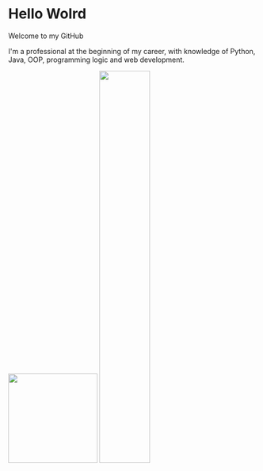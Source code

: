 <h1>
    Hello Wolrd
</h1>
    
Welcome to my GitHub

<p>
    I'm a professional at the beginning of my career, with knowledge of Python, Java, OOP, programming logic and web development.
</p>

<div>
    <img height="180em" src="https://github-readme-stats.vercel.app/api?username=AndreyPascoa&show_icons=false&theme=merko">
    <img width="45%" src="https://camo.githubusercontent.com/f6c2a0f21af47027646b9a670b23f68bd959e7645d1e191d19076c3f7d2293e4/68747470733a2f2f6769746875622d726561646d652d73746174732e76657263656c2e6170702f6170692f746f702d6c616e67733f757365726e616d653d44617669534e617363696d656e746f266c61796f75743d636f6d70616374266c616e67735f636f756e743d38267468656d653d746f6b796f6e69676874" data-canonical-src="https://github-readme-stats.vercel.app/api/top-langs?username=DaviSNascimento&amp;layout=compact&amp;langs_count=8&amp;theme=tokyonight" style="max-width: 100%;">
</div>
